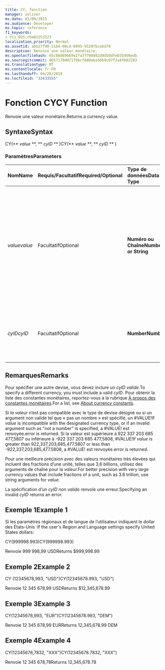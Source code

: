```yaml
---
title: CY, fonction
manager: soliver
ms.date: 03/09/2015
ms.audience: Developer
ms.topic: reference
f1_keywords:
- Vis_DSS.chm82253223
localization_priority: Normal
ms.assetid: abb27f90-21b4-08cd-6995-9520fbcebd78
description: Renvoie une valeur monétaire.
ms.openlocfilehash: 65c88d69669e2fa7f708402d9d50dfe035456edb
ms.sourcegitcommit: 8657170d071f9bcf680aba50b9c07f2a4fb82283
ms.translationtype: MT
ms.contentlocale: fr-FR
ms.lasthandoff: 04/28/2019
ms.locfileid: "33433555"
---
```

# <a name="cy-function"></a><span data-ttu-id="f026b-103">Fonction CY</span><span class="sxs-lookup"><span data-stu-id="f026b-103">CY Function</span></span>

<span data-ttu-id="f026b-104">Renvoie une valeur monétaire.</span><span class="sxs-lookup"><span data-stu-id="f026b-104">Returns a currency value.</span></span>
  
## <a name="syntax"></a><span data-ttu-id="f026b-105">Syntaxe</span><span class="sxs-lookup"><span data-stu-id="f026b-105">Syntax</span></span>

<span data-ttu-id="f026b-106">CY(\*\* *value* \*\*, \*\* *cyID* \*\* )</span><span class="sxs-lookup"><span data-stu-id="f026b-106">CY(\*\* *value* \*\*, \*\* *cyID* \*\* )</span></span> 
  
### <a name="parameters"></a><span data-ttu-id="f026b-107">Paramètres</span><span class="sxs-lookup"><span data-stu-id="f026b-107">Parameters</span></span>

|<span data-ttu-id="f026b-108">**Nom**</span><span class="sxs-lookup"><span data-stu-id="f026b-108">**Name**</span></span>|<span data-ttu-id="f026b-109">**Requis/Facultatif**</span><span class="sxs-lookup"><span data-stu-id="f026b-109">**Required/Optional**</span></span>|<span data-ttu-id="f026b-110">**Type de données**</span><span class="sxs-lookup"><span data-stu-id="f026b-110">**Data Type**</span></span>|<span data-ttu-id="f026b-111">**Description**</span><span class="sxs-lookup"><span data-stu-id="f026b-111">**Description**</span></span>|
|:-----|:-----|:-----|:-----|
| <span data-ttu-id="f026b-112">_value_</span><span class="sxs-lookup"><span data-stu-id="f026b-112">_value_</span></span> <br/> |<span data-ttu-id="f026b-113">Facultatif</span><span class="sxs-lookup"><span data-stu-id="f026b-113">Optional</span></span>  <br/> |<span data-ttu-id="f026b-114">**Numéro ou Chaîne**</span><span class="sxs-lookup"><span data-stu-id="f026b-114">**Number or String**</span></span> <br/> |<span data-ttu-id="f026b-115">Nombre ou chaîne qui inclut une mise en forme spécifique à la devise.</span><span class="sxs-lookup"><span data-stu-id="f026b-115">A number or a string that includes currency-specific formatting.</span></span> <span data-ttu-id="f026b-116">Si elle n’est pas spécifiée, la valeur monétaire est mise en forme en fonction du style monétaire dans les paramètres région et langue du système.</span><span class="sxs-lookup"><span data-stu-id="f026b-116">If not specified, the currency value is formatted according to the currency style in the system's Region and Language settings.</span></span>  <br/> |
| <span data-ttu-id="f026b-117">_cyID_</span><span class="sxs-lookup"><span data-stu-id="f026b-117">_cyID_</span></span> <br/> |<span data-ttu-id="f026b-118">Facultatif</span><span class="sxs-lookup"><span data-stu-id="f026b-118">Optional</span></span>  <br/> |<span data-ttu-id="f026b-119">**Number**</span><span class="sxs-lookup"><span data-stu-id="f026b-119">**Number**</span></span> <br/> |<span data-ttu-id="f026b-120">ID monétaire numérique ou chaîne entre deux caractères pour l’abréviation ISO 4217.</span><span class="sxs-lookup"><span data-stu-id="f026b-120">A numeric currency ID or a three-character quoted string for the ISO 4217 abbreviation.</span></span>  <br/> |
   
## <a name="remarks"></a><span data-ttu-id="f026b-121">Remarques</span><span class="sxs-lookup"><span data-stu-id="f026b-121">Remarks</span></span>

<span data-ttu-id="f026b-122">Pour spécifier une autre devise, vous devez inclure un _cyID valide._</span><span class="sxs-lookup"><span data-stu-id="f026b-122">To specify a different currency, you must include a valid  _cyID_.</span></span> <span data-ttu-id="f026b-123">Pour obtenir la liste des constantes monétaires, reportez-vous à la rubrique [À propos des constantes monétaires](about-currency-constants.md).</span><span class="sxs-lookup"><span data-stu-id="f026b-123">For a list, see [About currency constants](about-currency-constants.md).</span></span>
  
<span data-ttu-id="f026b-124">Si  _la valeur_ n’est pas compatible avec le type de devise désigné ou si un argument non valide tel que « pas un nombre » est spécifié, un #VALUE!</span><span class="sxs-lookup"><span data-stu-id="f026b-124">If  _value_ is incompatible with the designated currency type, or if an invalid argument such as "not a number" is specified, a #VALUE!</span></span> <span data-ttu-id="f026b-125">est renvoyée.</span><span class="sxs-lookup"><span data-stu-id="f026b-125">error is returned.</span></span> <span data-ttu-id="f026b-126">Si  la valeur est supérieure à 922 337 203 685 477,5807 ou inférieure à -922 337 203 685 477,5808, #VALUE!</span><span class="sxs-lookup"><span data-stu-id="f026b-126">If  _value_ is greater than 922,337,203,685,477.5807 or less than -922,337,203,685,477.5808, a #VALUE!</span></span> <span data-ttu-id="f026b-127">est renvoyée.</span><span class="sxs-lookup"><span data-stu-id="f026b-127">error is returned.</span></span> 
  
<span data-ttu-id="f026b-128">Pour une meilleure précision avec des valeurs monétaires très élevées qui incluent des fractions d’une unité, telles que 3,6 billions, utilisez des arguments de chaîne pour la _valeur._</span><span class="sxs-lookup"><span data-stu-id="f026b-128">For better precision with very large currency values that include fractions of a unit, such as 3.6 trillion, use string arguments for  _value_.</span></span>
  
<span data-ttu-id="f026b-129">La spécification d’un  _cyID non valide_ renvoie une erreur.</span><span class="sxs-lookup"><span data-stu-id="f026b-129">Specifying an invalid  _cyID_ returns an error.</span></span> 
  
## <a name="example-1"></a><span data-ttu-id="f026b-130">Exemple 1</span><span class="sxs-lookup"><span data-stu-id="f026b-130">Example 1</span></span>

<span data-ttu-id="f026b-131">Si les paramètres régionaux et de langue de l’utilisateur indiquent le dollar des États-Unis :</span><span class="sxs-lookup"><span data-stu-id="f026b-131">If the user's Region and Language settings specify United States dollars:</span></span>
  
<span data-ttu-id="f026b-132">CY(999998.993)</span><span class="sxs-lookup"><span data-stu-id="f026b-132">CY(999998.993)</span></span>
  
<span data-ttu-id="f026b-133">Renvoie 999 998,99 USD</span><span class="sxs-lookup"><span data-stu-id="f026b-133">Returns $999,998.99</span></span>
  
## <a name="example-2"></a><span data-ttu-id="f026b-134">Exemple 2</span><span class="sxs-lookup"><span data-stu-id="f026b-134">Example 2</span></span>

<span data-ttu-id="f026b-135">CY (12345678,993, "USD")</span><span class="sxs-lookup"><span data-stu-id="f026b-135">CY(12345678.993, "USD")</span></span>
  
<span data-ttu-id="f026b-136">Renvoie 12 345 678,99 USD</span><span class="sxs-lookup"><span data-stu-id="f026b-136">Returns $12,345,678.99</span></span>
  
## <a name="example-3"></a><span data-ttu-id="f026b-137">Exemple 3</span><span class="sxs-lookup"><span data-stu-id="f026b-137">Example 3</span></span>

<span data-ttu-id="f026b-138">CY(12345678,993, "EUR")</span><span class="sxs-lookup"><span data-stu-id="f026b-138">CY(12345678.993, "DEM")</span></span>
  
<span data-ttu-id="f026b-139">Renvoie 12 345 678,99 EUR</span><span class="sxs-lookup"><span data-stu-id="f026b-139">Returns 12,345,678.99 DEM</span></span>
  
## <a name="example-4"></a><span data-ttu-id="f026b-140">Exemple 4</span><span class="sxs-lookup"><span data-stu-id="f026b-140">Example 4</span></span>

<span data-ttu-id="f026b-141">CY(12345678,7832, "XXX")</span><span class="sxs-lookup"><span data-stu-id="f026b-141">CY(12345678.7832, "XXX")</span></span>
  
<span data-ttu-id="f026b-142">Renvoie 12 345 678,78</span><span class="sxs-lookup"><span data-stu-id="f026b-142">Returns 12,345,678.78</span></span>
  

